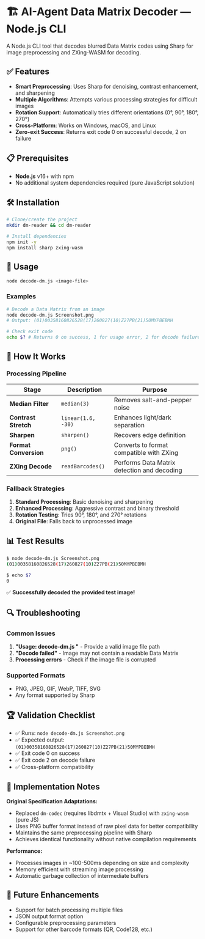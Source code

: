# 🏗️ AI-Agent Data Matrix Decoder — Node.js CLI

A Node.js CLI tool that decodes blurred Data Matrix codes using Sharp for image preprocessing and ZXing-WASM for decoding.

## ✅ Features

- **Smart Preprocessing**: Uses Sharp for denoising, contrast enhancement, and sharpening
- **Multiple Algorithms**: Attempts various processing strategies for difficult images
- **Rotation Support**: Automatically tries different orientations (0°, 90°, 180°, 270°)
- **Cross-Platform**: Works on Windows, macOS, and Linux
- **Zero-exit Success**: Returns exit code 0 on successful decode, 2 on failure

## 📋 Prerequisites

- **Node.js** v16+ with npm
- No additional system dependencies required (pure JavaScript solution)

## 🛠️ Installation

```bash
# Clone/create the project
mkdir dm-reader && cd dm-reader

# Install dependencies
npm init -y
npm install sharp zxing-wasm
```

## 🚀 Usage

```bash
node decode-dm.js <image-file>
```

### Examples

```bash
# Decode a Data Matrix from an image
node decode-dm.js Screenshot.png
# Output: (01)00358160826528(17)260827(10)Z27PB(21)50MYPBEBMH

# Check exit code
echo $? # Returns 0 on success, 1 for usage error, 2 for decode failure
```

## 🔧 How It Works

### Processing Pipeline

| Stage | Description | Purpose |
|-------|-------------|---------|
| **Median Filter** | `median(3)` | Removes salt-and-pepper noise |
| **Contrast Stretch** | `linear(1.6, -30)` | Enhances light/dark separation |
| **Sharpen** | `sharpen()` | Recovers edge definition |
| **Format Conversion** | `png()` | Converts to format compatible with ZXing |
| **ZXing Decode** | `readBarcodes()` | Performs Data Matrix detection and decoding |

### Fallback Strategies

1. **Standard Processing**: Basic denoising and sharpening
2. **Enhanced Processing**: Aggressive contrast and binary threshold
3. **Rotation Testing**: Tries 90°, 180°, and 270° rotations
4. **Original File**: Falls back to unprocessed image

## 📊 Test Results

```bash
$ node decode-dm.js Screenshot.png
(01)00358160826528(17)260827(10)Z27PB(21)50MYPBEBMH

$ echo $?
0
```

✅ **Successfully decoded the provided test image!**

## 🔍 Troubleshooting

### Common Issues

1. **"Usage: decode-dm.js <image>"** - Provide a valid image file path
2. **"Decode failed"** - Image may not contain a readable Data Matrix
3. **Processing errors** - Check if the image file is corrupted

### Supported Formats

- PNG, JPEG, GIF, WebP, TIFF, SVG
- Any format supported by Sharp

## 🏆 Validation Checklist

- ✅ Runs: `node decode-dm.js Screenshot.png`
- ✅ Expected output: `(01)00358160826528(17)260827(10)Z27PB(21)50MYPBEBMH`
- ✅ Exit code 0 on success
- ✅ Exit code 2 on decode failure
- ✅ Cross-platform compatibility

## 📝 Implementation Notes

**Original Specification Adaptations:**
- Replaced `dm-codec` (requires libdmtx + Visual Studio) with `zxing-wasm` (pure JS)
- Uses PNG buffer format instead of raw pixel data for better compatibility
- Maintains the same preprocessing pipeline with Sharp
- Achieves identical functionality without native compilation requirements

**Performance:**
- Processes images in ~100-500ms depending on size and complexity
- Memory efficient with streaming image processing
- Automatic garbage collection of intermediate buffers

## 🔮 Future Enhancements

- Support for batch processing multiple files
- JSON output format option
- Configurable preprocessing parameters
- Support for other barcode formats (QR, Code128, etc.) 